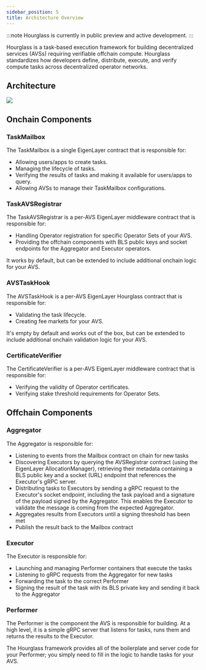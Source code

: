 ```yaml
---
sidebar_position: 5
title: Architecture Overview
---
```


:::note
Hourglass is currently in public preview and active development.
:::

Hourglass is a task-based execution framework for building decentralized services (AVSs) requiring verifiable offchain compute. 
Hourglass standardizes how developers define, distribute, execute, and verify compute tasks across decentralized operator networks.

## Architecture 

[![](/img/hourglass-architecture_v.01.0.svg)](/img/hourglass-architecture_v.01.0.svg)

## Onchain Components 

### TaskMailbox 

The TaskMailbox is a single EigenLayer contract that is responsible for:

* Allowing users/apps to create tasks.
* Managing the lifecycle of tasks.
* Verifying the results of tasks and making it available for users/apps to query.
* Allowing AVSs to manage their TaskMailbox configurations.

### TaskAVSRegistrar

The TaskAVSRegistrar is a per-AVS EigenLayer middleware contract that is responsible for:

* Handling Operator registration for specific Operator Sets of your AVS.
* Providing the offchain components with BLS public keys and socket endpoints for the Aggregator and Executor operators.

It works by default, but can be extended to include additional onchain logic for your AVS.

### AVSTaskHook

The AVSTaskHook is a per-AVS EigenLayer Hourglass contract that is responsible for:

* Validating the task lifecycle.
* Creating fee markets for your AVS.

It's empty by default and works out of the box, but can be extended to include additional onchain validation logic for your AVS.

### CertificateVerifier

The CertificateVerifier is a per-AVS EigenLayer middleware contract that is responsible for:

* Verifying the validity of Operator certificates.
* Verifying stake threshold requirements for Operator Sets.

## Offchain Components

### Aggregator

The Aggregator is responsible for:

* Listening to events from the Mailbox contract on chain for new tasks
* Discovering Executors by querying the AVSRegistrar contract (using the EigenLayer AllocationManager), retrieving their metadata containing a BLS public key and a socket (URL) endpoint that references the Executor's gRPC server.
* Distributing tasks to Executors by sending a gRPC request to the Executor's socket endpoint, including the task payload and a signature of the payload signed by the Aggregator. This enables the Executor to validate the message is coming from the expected Aggregator.
* Aggregates results from Executors until a signing threshold has been met
* Publish the result back to the Mailbox contract

### Executor

The Executor is responsible for:

* Launching and managing Performer containers that execute the tasks
* Listening to gRPC requests from the Aggregator for new tasks
* Forwarding the task to the correct Performer
* Signing the result of the task with its BLS private key and sending it back to the Aggregator

### Performer

The Performer is the component the AVS is responsible for building. At a high level, it is a simple gRPC server that listens 
for tasks, runs them and returns the results to the Executor.

The Hourglass framework provides all of the boilerplate and server code for your Performer; you simply need to fill in the logic to
handle tasks for your AVS.